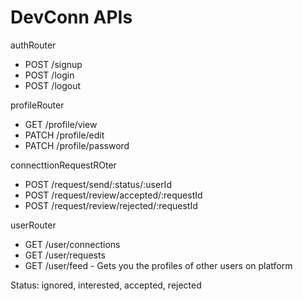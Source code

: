 # DevConn APIs

authRouter
- POST /signup
- POST /login
- POST /logout

profileRouter
- GET /profile/view
- PATCH /profile/edit
- PATCH /profile/password

connecttionRequestROter
- POST /request/send/:status/:userId
- POST /request/review/accepted/:requestId
- POST /request/review/rejected/:requestId

userRouter
- GET /user/connections
- GET /user/requests
- GET /user/feed - Gets you the profiles of other users on platform


Status: ignored, interested, accepted, rejected